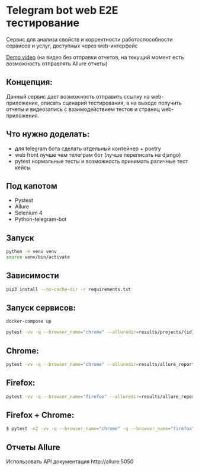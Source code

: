 # Telegram bot web E2E тестирование
Cервис для анализа свойств и корректности работоспособности сервисов и услуг, доступных через web-интерфейс

[Demo video](https://github.com/akmalovaa/web_e2e_test_telegrambot/blob/main/demo.mp4) (на видео без отправки отчетов, на текущий момент есть возможность отправлять Allure отчеты)

## Концепция:
Данный сервис дает возможность отправить ссылку на web-приложение, описать сценарий тестирования, а на выходе получить отчеты и видеозапись с взаимодействием тестов и страниц web-приложения.


## Что нужно доделать:
- для telegram бота сделать отдельный контейнер + poetry
- web front лучше чем телеграм бот (лучше переписать на django)
- pytest нормальные тесты и возможность принимать раличные тест кейсы

## Под капотом
- Pystest
- Allure
- Selenium 4
- Python-telegram-bot


## Запуск


```bash
python -m venv venv
source venv/bin/activate
```

## Зависимости

```bash
pip3 install --no-cache-dir -r requirements.txt
```

## Запуск сервисов:
```bash
docker-compose up
```

```bash
pytest -vv -q --browser_name="chrome" --alluredir=results/projects/{id}/reports
```

## Chrome:
```bash
pytest -vv -q --browser_name="chrome" --alluredir=results/allure_reports
```

## Firefox:
```bash
pytest -vv -q --browser_name="firefox" --alluredir=results/allure_report
```


## Firefox + Chrome:
```bash
$ pytest -n2 -vv -q --browser_name="chrome" -q --browser_name="firefox" --alluredir=results/allure_report
```


## Отчеты Allure

Использовать API документация http://allure:5050

